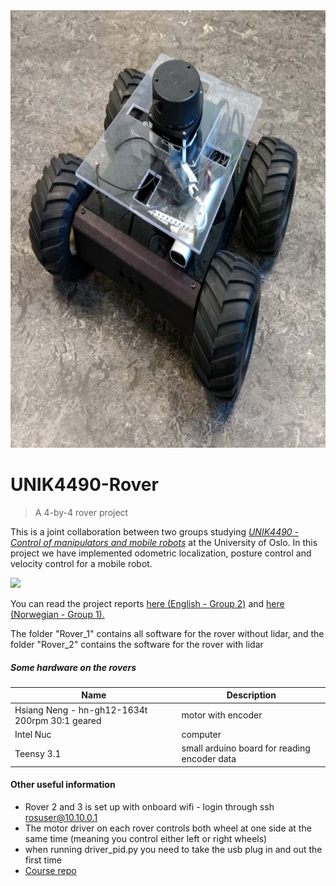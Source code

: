<img src="https://github.com/KvalheimRacing/UNIK4490-Rover/blob/master/Rover_2/rover_pic.jpg" width="800" height="700">

# UNIK4490-Rover
> A 4-by-4 rover project

This is a joint collaboration between two groups studying [*UNIK4490 - Control of manipulators and mobile robots*](https://www.uio.no/studier/emner/matnat/its/TEK4030/index-eng.html) at the University of Oslo.
In this project we have implemented odometric localization, posture control and velocity control for a mobile robot.

![](https://github.com/KvalheimRacing/UNIK4490-Rover/blob/master/Rover_2/1m_test.gif)

You can read the project reports [here (English - Group 2)](https://github.com/KvalheimRacing/UNIK4490-Rover/blob/master/Rover_2/Rover-Rapport.pdf) and [here (Norwegian - Group 1).](https://github.com/KvalheimRacing/UNIK4490-Rover/blob/master/Rover_1/rapport/RobotOblig3.pdf)

The folder "Rover_1" contains all software for the rover without lidar, and the folder "Rover_2" contains the software for the rover with lidar

##### Some hardware on the rovers
| Name | Description |
| ----- | ---- |
|Hsiang Neng - hn-gh12-1634t 200rpm 30:1 geared |motor with encoder|
|Intel Nuc |computer|
|Teensy 3.1| small arduino board for reading encoder data|



#### Other useful information
- Rover 2 and 3 is set up with onboard wifi - login through ssh rosuser@10.10.0.1
- The motor driver on each rover controls both wheel at one side at the same time (meaning you control either left or right wheels)
- when running driver_pid.py you need to take the usb plug in and out the first time
- [Course repo](https://github.uio.no/UNIK4490/rover_setup)
